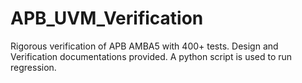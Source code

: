 # APB_UVM_Verification
Rigorous verification of APB AMBA5 with 400+ tests. Design and Verification documentations provided. A python script is used to run regression.

